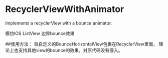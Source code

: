 # RecyclerViewWithAnimator
Implements a recyclerView with a bounce animator.

模仿IOS ListView 边界bounce效果

##使用方法：
将自定义的BounceHorizontalView包裹在RecyclerView里面，
理论上也支持其他view的bounce的效果，对原代码没有侵入。
